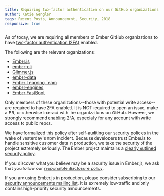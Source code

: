 ```yaml
---
title: Requiring two-factor authentication on our GitHub organizations
author: Katie Gengler
tags: Recent Posts, Announcement, Security, 2018
responsive: true
---
```


As of today, we are requiring all members of Ember GitHub organizations to have [two-factor authentication (2FA)](https://authy.com/what-is-2fa/) enabled. 

The following are the relevant organizations:

- [Ember.js](https://github.com/emberjs)
- [ember-cli](https://github.com/ember-cli)
- [Glimmer.js](https://github.com/glimmerjs)
- [ember-data](https://github.com/ember-data)
- [Ember Learning Team](https://github.com/ember-learn)
- [ember-engines](https://github.com/ember-engines)
- [Ember FastBoot](https://github.com/ember-fastboot)

Only members of these organizations--those with potential write access--are required to have 2FA enabled. It is NOT required to open an issue, make a PR, or otherwise interact with the organizations on GitHub. However, we strongly recommend [enabling 2FA](https://help.github.com/articles/securing-your-account-with-two-factor-authentication-2fa/), especially for any account with write access to public repos. 

We have formalized this policy after self-auditing our security policies in the wake of [yesterday's npm incident](https://blog.npmjs.org/post/175824896885/incident-report-npm-inc-operations-incident-of). Because developers trust Ember.js to handle sensitive customer data in production, we take the security of the project extremely seriously. The Ember project maintains a [clearly outlined security policy](https://www.emberjs.com/security/). 

If you discover what you believe may be a security issue in Ember.js, we ask that you follow our [responsible disclosure policy](https://www.emberjs.com/security/#toc_disclosure-policy).

If you are using Ember.js in production, please consider subscribing to our [security announcements mailing list](https://groups.google.com/forum/#!forum/ember-security). It is extremely low-traffic and only contains high-priority security announcements.
